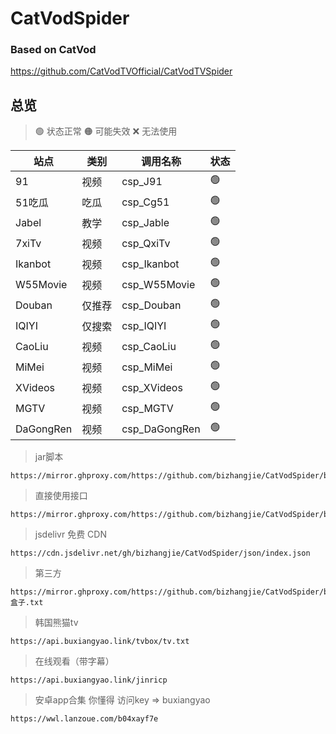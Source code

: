 # CatVodSpider

### Based on CatVod

https://github.com/CatVodTVOfficial/CatVodTVSpider

## 总览

> 🟢 状态正常
> 🟠 可能失效
> ❌ 无法使用

| **站点** | **类别** | **调用名称** | **状态** |
|--------|--------|-------| -------- |
| 91     | 视频     | csp_J91 | 🟢       |
| 51吃瓜   | 吃瓜     | csp_Cg51 | 🟢       |
| Jabel  | 教学     | csp_Jable | 🟢       |
| 7xiTv  | 视频     | csp_QxiTv | 🟢       |
| Ikanbot  | 视频     | csp_Ikanbot | 🟢       |
| W55Movie  | 视频     | csp_W55Movie | 🟢       |
| Douban  | 仅推荐    | csp_Douban | 🟢       |
| IQIYI  | 仅搜索    | csp_IQIYI | 🟢       |
| CaoLiu  | 视频     | csp_CaoLiu | 🟢       |
| MiMei  | 视频     | csp_MiMei | 🟢       |
| XVideos  | 视频     | csp_XVideos | 🟢       |
| MGTV  | 视频     | csp_MGTV | 🟢       |
| DaGongRen  | 视频     | csp_DaGongRen | 🟢       |

> jar脚本
```shell
https://mirror.ghproxy.com/https://github.com/bizhangjie/CatVodSpider/blob/main/jar/custom_spider.jar
```
> 直接使用接口
```shell
https://mirror.ghproxy.com/https://github.com/bizhangjie/CatVodSpider/blob/main/json/index.json
```
> jsdelivr 免费 CDN
```shell
https://cdn.jsdelivr.net/gh/bizhangjie/CatVodSpider/json/index.json
```

> 第三方
```shell
https://mirror.ghproxy.com/https://github.com/bizhangjie/CatVodSpider/blob/main/json/TVBOX盒子.txt
```

> 韩国熊猫tv
```shell
https://api.buxiangyao.link/tvbox/tv.txt
```

> 在线观看（带字幕）
```shell
https://api.buxiangyao.link/jinricp
```

> 安卓app合集 你懂得 访问key => buxiangyao
```shell
https://wwl.lanzoue.com/b04xayf7e
```
